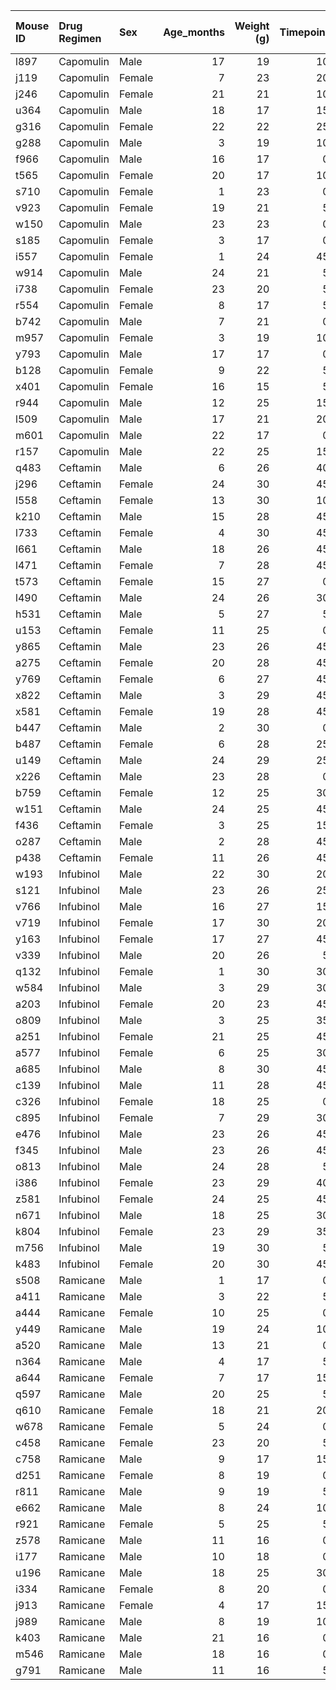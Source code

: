 | Mouse ID   | Drug Regimen   | Sex    |   Age_months |   Weight (g) |   Timepoint |   Metastatic Sites |   Tumor Volume (mm3) |
|:-----------|:---------------|:-------|-------------:|-------------:|------------:|-------------------:|---------------------:|
| l897       | Capomulin      | Male   |           17 |           19 |          10 |                  0 |              46.1547 |
| j119       | Capomulin      | Female |            7 |           23 |          20 |                  1 |              48.1582 |
| j246       | Capomulin      | Female |           21 |           21 |          10 |                  0 |              46.4084 |
| u364       | Capomulin      | Male   |           18 |           17 |          15 |                  2 |              47.2122 |
| g316       | Capomulin      | Female |           22 |           22 |          25 |                  1 |              46.8092 |
| g288       | Capomulin      | Male   |            3 |           19 |          10 |                  1 |              46.304  |
| f966       | Capomulin      | Male   |           16 |           17 |           0 |                  0 |              45      |
| t565       | Capomulin      | Female |           20 |           17 |          10 |                  0 |              46.749  |
| s710       | Capomulin      | Female |            1 |           23 |           0 |                  0 |              45      |
| v923       | Capomulin      | Female |           19 |           21 |           5 |                  0 |              45.7044 |
| w150       | Capomulin      | Male   |           23 |           23 |           0 |                  0 |              45      |
| s185       | Capomulin      | Female |            3 |           17 |           0 |                  0 |              45      |
| i557       | Capomulin      | Female |            1 |           24 |          45 |                  1 |              47.686  |
| w914       | Capomulin      | Male   |           24 |           21 |           5 |                  0 |              45.8937 |
| i738       | Capomulin      | Female |           23 |           20 |           5 |                  0 |              45.5957 |
| r554       | Capomulin      | Female |            8 |           17 |           5 |                  1 |              45.7817 |
| b742       | Capomulin      | Male   |            7 |           21 |           0 |                  0 |              45      |
| m957       | Capomulin      | Female |            3 |           19 |          10 |                  1 |              46.4145 |
| y793       | Capomulin      | Male   |           17 |           17 |           0 |                  0 |              45      |
| b128       | Capomulin      | Female |            9 |           22 |           5 |                  0 |              45.6513 |
| x401       | Capomulin      | Female |           16 |           15 |           5 |                  0 |              45.4738 |
| r944       | Capomulin      | Male   |           12 |           25 |          15 |                  0 |              47.3734 |
| l509       | Capomulin      | Male   |           17 |           21 |          20 |                  2 |              48.0705 |
| m601       | Capomulin      | Male   |           22 |           17 |           0 |                  0 |              45      |
| r157       | Capomulin      | Male   |           22 |           25 |          15 |                  0 |              46.5392 |
| q483       | Ceftamin       | Male   |            6 |           26 |          40 |                  1 |              64.1923 |
| j296       | Ceftamin       | Female |           24 |           30 |          45 |                  3 |              61.849  |
| l558       | Ceftamin       | Female |           13 |           30 |          10 |                  0 |              46.7845 |
| k210       | Ceftamin       | Male   |           15 |           28 |          45 |                  3 |              68.9232 |
| l733       | Ceftamin       | Female |            4 |           30 |          45 |                  1 |              64.2998 |
| l661       | Ceftamin       | Male   |           18 |           26 |          45 |                  3 |              59.852  |
| l471       | Ceftamin       | Female |            7 |           28 |          45 |                  1 |              67.7487 |
| t573       | Ceftamin       | Female |           15 |           27 |           0 |                  0 |              45      |
| l490       | Ceftamin       | Male   |           24 |           26 |          30 |                  3 |              57.9184 |
| h531       | Ceftamin       | Male   |            5 |           27 |           5 |                  0 |              47.7847 |
| u153       | Ceftamin       | Female |           11 |           25 |           0 |                  0 |              45      |
| y865       | Ceftamin       | Male   |           23 |           26 |          45 |                  3 |              64.7298 |
| a275       | Ceftamin       | Female |           20 |           28 |          45 |                  3 |              62.9994 |
| y769       | Ceftamin       | Female |            6 |           27 |          45 |                  4 |              68.5947 |
| x822       | Ceftamin       | Male   |            3 |           29 |          45 |                  3 |              61.3867 |
| x581       | Ceftamin       | Female |           19 |           28 |          45 |                  3 |              64.6349 |
| b447       | Ceftamin       | Male   |            2 |           30 |           0 |                  0 |              45      |
| b487       | Ceftamin       | Female |            6 |           28 |          25 |                  1 |              56.0577 |
| u149       | Ceftamin       | Male   |           24 |           29 |          25 |                  0 |              52.9253 |
| x226       | Ceftamin       | Male   |           23 |           28 |           0 |                  0 |              45      |
| b759       | Ceftamin       | Female |           12 |           25 |          30 |                  1 |              55.7428 |
| w151       | Ceftamin       | Male   |           24 |           25 |          45 |                  3 |              67.5275 |
| f436       | Ceftamin       | Female |            3 |           25 |          15 |                  2 |              48.7221 |
| o287       | Ceftamin       | Male   |            2 |           28 |          45 |                  4 |              59.7419 |
| p438       | Ceftamin       | Female |           11 |           26 |          45 |                  1 |              61.4339 |
| w193       | Infubinol      | Male   |           22 |           30 |          20 |                  0 |              50.0051 |
| s121       | Infubinol      | Male   |           23 |           26 |          25 |                  2 |              55.6507 |
| v766       | Infubinol      | Male   |           16 |           27 |          15 |                  1 |              51.5424 |
| v719       | Infubinol      | Female |           17 |           30 |          20 |                  1 |              54.0486 |
| y163       | Infubinol      | Female |           17 |           27 |          45 |                  3 |              67.6856 |
| v339       | Infubinol      | Male   |           20 |           26 |           5 |                  0 |              46.2501 |
| q132       | Infubinol      | Female |            1 |           30 |          30 |                  4 |              54.6565 |
| w584       | Infubinol      | Male   |            3 |           29 |          30 |                  1 |              58.2684 |
| a203       | Infubinol      | Female |           20 |           23 |          45 |                  2 |              67.9734 |
| o809       | Infubinol      | Male   |            3 |           25 |          35 |                  1 |              55.6294 |
| a251       | Infubinol      | Female |           21 |           25 |          45 |                  1 |              65.5257 |
| a577       | Infubinol      | Female |            6 |           25 |          30 |                  2 |              57.0319 |
| a685       | Infubinol      | Male   |            8 |           30 |          45 |                  3 |              66.0831 |
| c139       | Infubinol      | Male   |           11 |           28 |          45 |                  2 |              72.2267 |
| c326       | Infubinol      | Female |           18 |           25 |           0 |                  0 |              45      |
| c895       | Infubinol      | Female |            7 |           29 |          30 |                  2 |              60.9697 |
| e476       | Infubinol      | Male   |           23 |           26 |          45 |                  1 |              62.4354 |
| f345       | Infubinol      | Male   |           23 |           26 |          45 |                  1 |              60.9188 |
| o813       | Infubinol      | Male   |           24 |           28 |           5 |                  0 |              45.6993 |
| i386       | Infubinol      | Female |           23 |           29 |          40 |                  4 |              67.2896 |
| z581       | Infubinol      | Female |           24 |           25 |          45 |                  3 |              62.7545 |
| n671       | Infubinol      | Male   |           18 |           25 |          30 |                  0 |              60.1652 |
| k804       | Infubinol      | Female |           23 |           29 |          35 |                  2 |              62.1173 |
| m756       | Infubinol      | Male   |           19 |           30 |           5 |                  1 |              47.0104 |
| k483       | Infubinol      | Female |           20 |           30 |          45 |                  3 |              66.1969 |
| s508       | Ramicane       | Male   |            1 |           17 |           0 |                  0 |              45      |
| a411       | Ramicane       | Male   |            3 |           22 |           5 |                  0 |              45.4667 |
| a444       | Ramicane       | Female |           10 |           25 |           0 |                  0 |              45      |
| y449       | Ramicane       | Male   |           19 |           24 |          10 |                  0 |              46.3781 |
| a520       | Ramicane       | Male   |           13 |           21 |           0 |                  0 |              45      |
| n364       | Ramicane       | Male   |            4 |           17 |           5 |                  0 |              45.5219 |
| a644       | Ramicane       | Female |            7 |           17 |          15 |                  0 |              46.9109 |
| q597       | Ramicane       | Male   |           20 |           25 |           5 |                  0 |              45.7661 |
| q610       | Ramicane       | Female |           18 |           21 |          20 |                  0 |              46.5854 |
| w678       | Ramicane       | Female |            5 |           24 |           0 |                  0 |              45      |
| c458       | Ramicane       | Female |           23 |           20 |           5 |                  0 |              45.7223 |
| c758       | Ramicane       | Male   |            9 |           17 |          15 |                  1 |              46.9409 |
| d251       | Ramicane       | Female |            8 |           19 |           0 |                  0 |              45      |
| r811       | Ramicane       | Male   |            9 |           19 |           5 |                  0 |              45.6258 |
| e662       | Ramicane       | Male   |            8 |           24 |          10 |                  0 |              46.4091 |
| r921       | Ramicane       | Female |            5 |           25 |           5 |                  0 |              45.5682 |
| z578       | Ramicane       | Male   |           11 |           16 |           0 |                  0 |              45      |
| i177       | Ramicane       | Male   |           10 |           18 |           0 |                  0 |              45      |
| u196       | Ramicane       | Male   |           18 |           25 |          30 |                  2 |              47.6228 |
| i334       | Ramicane       | Female |            8 |           20 |           0 |                  0 |              45      |
| j913       | Ramicane       | Female |            4 |           17 |          15 |                  0 |              45.2525 |
| j989       | Ramicane       | Male   |            8 |           19 |          10 |                  1 |              46.3438 |
| k403       | Ramicane       | Male   |           21 |           16 |           0 |                  0 |              45      |
| m546       | Ramicane       | Male   |           18 |           16 |           0 |                  0 |              45      |
| g791       | Ramicane       | Male   |           11 |           16 |           5 |                  0 |              45.8515 |